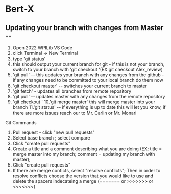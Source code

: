 # Bert-X

Updating your branch with changes from Master --
--
1. Open 2022 WPILib VS Code
2. click Terminal -> New Terminal
3. type 'git status'
4. this should output your current branch for git - if this is not your branch, switch to your branch with 'git checkout <your branch name>'(EX git checkout Alex_review)
5. 'git pull' -- this updates your branch with any changes from the github - if any changes need to be committed to your local branch do them now
6. 'git checkout master' -- switches your current branch to master
7. 'git fetch' - updates all branches from remote repository
8. 'git pull' -- updates master with any changes from the remote repository
9. 'git checkout <your branch name>'
10.'git merge master' this will merge master into your branch
11.'git status' -- if everything is up to date this will let you know, if there are more issues reach our to Mr. Carlin or Mr. Monari


Git Commands

1. Pull request - click "new pull requests"
2. Select base branch <your branch name>; select compare <master>
3. Click "create pull requests"
4. Create a title and a comment describing what you are doing (EX: title = merge master into my branch; comment = updating my branch with master);
5. Click "create pull requests"
6. If there are merge conficts, select "resolve conflicts"; Then in order to resolve conflicts choose the version that you would like to use and delete the spacers indecateing a merge (======= or >>>>>>> or <<<<<<<)
